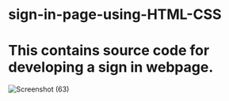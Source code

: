 # sign-in-page-using-HTML-CSS

# This contains source code for developing a sign in webpage.

![Screenshot (63)](https://github.com/kunalkanse/sign-in-page-using-HTML-CSS/assets/92772714/8f936a91-582a-46ee-b3d0-17256ff7ec70)
